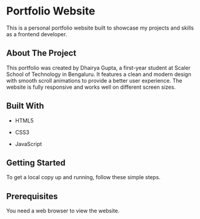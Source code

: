 # Portfolio Website
This is a personal portfolio website built to showcase my projects and skills as a frontend developer.

## About The Project
This portfolio was created by Dhairya Gupta, a first-year student at Scaler School of Technology in Bengaluru. It features a clean and modern design with smooth scroll animations to provide a better user experience. The website is fully responsive and works well on different screen sizes.

## Built With
- HTML5

- CSS3

- JavaScript

## Getting Started
To get a local copy up and running, follow these simple steps.

## Prerequisites
You need a web browser to view the website.
